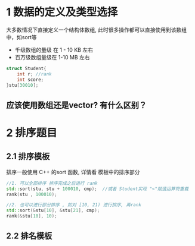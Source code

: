 # 1 数据的定义及类型选择

大多数情况下直接定义一个结构体数组, 此时很多操作都可以直接使用到该数组中，如sort等 

- 千级数组的量级 在 1 - 10 KB 左右 
- 百万级数组量级在 1-10 MB 左右
```c++
struct Student{
    int r; //rank
    int score;
}stu[30010];
```

## 应该使用数组还是vector? 有什么区别？


# 2 排序题目

## 2.1 排序模板
排序一般使用 C++ 的sort 函数, 详情看 模板中的排序部分
```c++
//1. 可以全部排序 排序完成之后进行 rank
std::sort(stu, stu + 100010, cmp);  //或者 Student实现 "<"赋值运算符重载
rank(stu , 100010);

//2. 也可以进行部分排序 , 如对 [10, 21) 进行排序, 再rank
std::sort(&stu[10], &stu[21], cmp);
rank(&stu[10], 10);
```

## 2.2 排名模板

